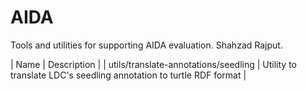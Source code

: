 # AIDA

Tools and utilities for supporting AIDA evaluation.
Shahzad Rajput.

| Name | Description |
| utils/translate-annotations/seedling | Utility to translate LDC's seedling annotation to turtle RDF format |

